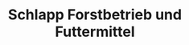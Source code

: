 ---
title: "Schlapp Forstbetrieb und Futtermittel"
url: /burgebrach/schlapp-forstbetrieb-und-futtermittel/
shop: Landwirtschaftlich
---